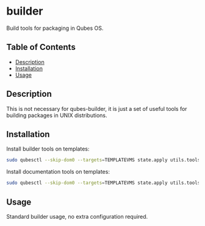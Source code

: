 # builder

Build tools for packaging in Qubes OS.

## Table of Contents

*   [Description](#description)
*   [Installation](#installation)
*   [Usage](#usage)

## Description

This is not necessary for qubes-builder, it is just a set of useful tools for
building packages in UNIX distributions.

## Installation

Install builder tools on templates:

```sh
sudo qubesctl --skip-dom0 --targets=TEMPLATEVMS state.apply utils.tools.builder.core
```

Install documentation tools on templates:

```sh
sudo qubesctl --skip-dom0 --targets=TEMPLATEVMS state.apply utils.tools.builder.doc
```

## Usage

Standard builder usage, no extra configuration required.
